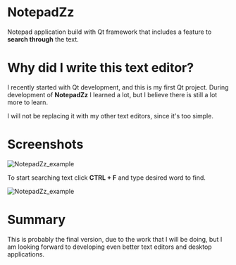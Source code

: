 # NotepadZz
Notepad application build with Qt framework that includes a feature to **search through** the text.

# Why did I write this text editor?
I recently started with Qt development, and this is my first Qt project. 
During development of **NotepadZz** I learned a lot, but I believe there is still a lot more to learn. 

I will not be replacing it with my other text editors, since it's too simple. 

# Screenshots

![NotepadZz_example](https://github.com/Maercel/NotepadZz/assets/71663681/2dc437ec-52cb-4ff3-9904-be1d6ba633e0)

To start searching text click **CTRL + F** and type desired word to find. 

![NotepadZz_example](https://github.com/Maercel/NotepadZz/assets/71663681/4aad4b90-acd8-48e3-8c79-0f8c6fc092a3)

# Summary
This is probably the final version, due to the work that I will be doing, but I am looking forward to developing even better text editors and desktop applications. 
